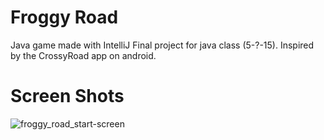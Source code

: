 # Froggy Road
Java game made with IntelliJ
Final project for java class (5-?-15).
Inspired by the CrossyRoad app on android.


# Screen Shots
![froggy_road_start-screen](https://cloud.githubusercontent.com/assets/18044194/20864427/c9b70bec-b9ad-11e6-8467-285820b92be7.png)

